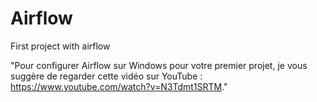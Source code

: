 # Airflow
First project with airflow 

"Pour configurer Airflow sur Windows pour votre premier projet, 
je vous suggère de regarder cette vidéo sur YouTube : https://www.youtube.com/watch?v=N3Tdmt1SRTM."
